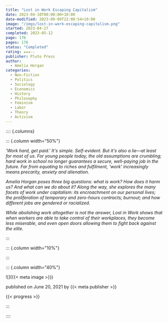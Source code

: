 ```yaml
---
title: "Lost in Work Escaping Capitalism"
date: 2023-04-10T00:00:00+10:00
date-modified: 2023-09-09T22:09:54+10:00
image: "/imgs/lost-in-work-escaping-capitalism.png"
started: 2023-04-27
completed: 2023-05-12
page: 176
pages: 176
status: "Completed"
rating: ★★★☆☆
publisher: Pluto Press
author:
  - Amelia Horgan
categories:
  - Non-Fiction 
  - Politics  
  - Sociology 
  - Economics 
  - History 
  - Philosophy 
  - Feminism 
  - Labor 
  - Theory 
  - Activism
---
```


:::: {.columns}

::: {.column width="50%"}

_'Work hard, get paid.' It's simple. Self-evident. But it's also a lie—at least for most of us. For young people today, the old assumptions are crumbling; hard work in school no longer guarantees a secure, well-paying job in the future. Far from equating to riches and fulfilment, 'work' increasingly means precarity, anxiety and alienation._
  
_Amelia Horgan poses three big questions: what is work? How does it harm us? And what can we do about it? Along the way, she explores the many facets of work under capitalism: its encroachment on our personal lives; the proliferation of temporary and zero-hours contracts; burnout; and how different jobs are gendered or racialized._
  
_While abolishing work altogether is not the answer, _Lost in Work_ shows that when workers are able to take control of their workplaces, they become less miserable, and even open doors allowing them to fight back against the elite._

:::

::: {.column width="10%"}
<!-- empty column to create gap -->
:::

::: {.column width="40%"}

![]({{< meta image >}})

published on June 20, 2021 by {{< meta publisher >}}

{{< progress >}}

:::

::::
